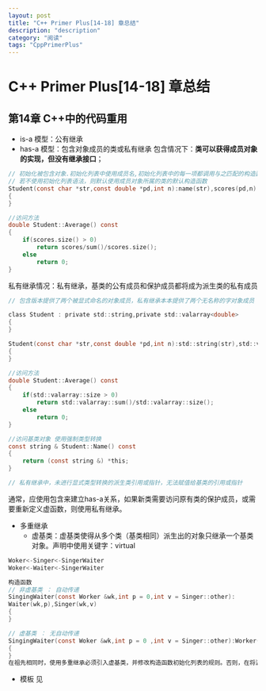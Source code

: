 ```yaml
---
layout: post
title: "C++ Primer Plus[14-18] 章总结"
description: "description"
category: "阅读"
tags: "CppPrimerPlus"
---
```

# C++ Primer Plus[14-18] 章总结
## 第14章 C++中的代码重用
* is-a 模型：公有继承
* has-a 模型：包含对象成员的类或私有继承
包含情况下：**类可以获得成员对象的实现，但没有继承接口**；

```C
// 初始化被包含对象.初始化列表中使用成员名,初始化列表中的每一项都调用与之匹配的构造函数。
// 若不使用初始化列表语法，则默认使用成员对象所属的类的默认构造函数
Student(const char *str,const double *pd,int n):name(str),scores(pd,n)
{
}

//访问方法
double Student::Average() const
{
    if(scores.size() > 0)
        return scores/sum()/scores.size();
    else
        return 0;
}
```

私有继承情况：私有继承，基类的公有成员和保护成员都将成为派生类的私有成员

```C
// 包含版本提供了两个被显式命名的对象成员，私有继承本本提供了两个无名称的字对象成员

class Student : private std::string,private std::valarray<double>
{
}

Student(const char *str,const double *pd,int n):std::string(str),std::valarray(pd,n)
{
}

//访问方法
double Student::Average() const
{
    if(std::valarray::size > 0)
        return std::valarray::sum()/std::valarray::size();
    else
        return 0;
}

//访问基类对象 使用强制类型转换
const string & Student::Name() const
{
    return (const string &) *this;
}

// 私有继承中，未进行显式类型转换的派生类引用或指针，无法赋值给基类的引用或指针
```
通常，应使用包含来建立has-a关系，如果新类需要访问原有类的保护成员，或需要重新定义虚函数，则使用私有继承。

* 多重继承
    - 虚基类：虚基类使得从多个类（基类相同）派生出的对象只继承一个基类对象。声明中使用关键字：virtual

```C
Woker<-Singer<-SingerWaiter
Woker<-Waiter<-SingerWaiter

构造函数
// 非虚基类 ： 自动传递
SingingWaiter(const Worker &wk,int p = 0,int v = Singer::other):
Waiter(wk,p),Singer(wk,v)
{
}

// 虚基类 ： 无自动传递
SingingWaiter(const Woker &wk,int p = 0 ,int v = Singer::other):Worker(wk),Waiter(wk,p),Singer(wk,v)
{
}
在祖先相同时，使用多重继承必须引入虚基类，并修改构造函数初始化列表的规则。否则，在将派生类地址赋给基类地址时产生二义性。
```

* 模板
见

